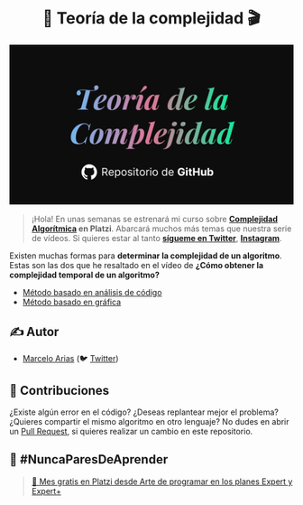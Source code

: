 <h1 align="center">🐍 Teoría de la complejidad 🎬</h1>

![Teoría de la Complejidad](./.github/thumbnail.png)


> ¡Hola! En unas semanas se estrenará mi curso sobre **[Complejidad Algorítmica](https://platzi.com/cursos/complejidad-js) en Platzi**. Abarcará muchos más temas que nuestra serie de vídeos. Si quieres estar al tanto **[sígueme en Twitter](https://twitter.com/360macky)**, **[Instagram](https://www.instagram.com/360macky/)**.


Existen muchas formas para **determinar la complejidad de un algoritmo**. Estas son las dos que he resaltado en el vídeo de **¿Cómo obtener la complejidad temporal de un algoritmo?**

* [Método basado en análisis de código](./)
* [Método basado en gráfica](./)


## ✍ Autor
* [Marcelo Arias](https://github.com/360macky) (🐦 [Twitter](https://twitter.com/360macky))


## 🙌 Contribuciones
¿Existe algún error en el código? ¿Deseas replantear mejor el problema? ¿Quieres compartir el mismo algoritmo en otro lenguaje? No dudes en abrir un [Pull Request](), si quieres realizar un cambio en este repositorio.

## 💚 #NuncaParesDeAprender
> [🎁 Mes gratis en Platzi desde Arte de programar en los planes Expert y Expert+](https://platzi.com/c/macky/)
